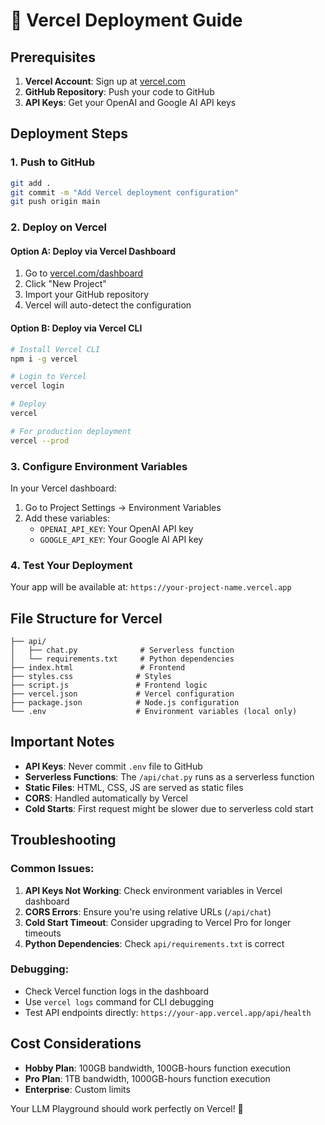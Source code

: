 # 🚀 Vercel Deployment Guide

## Prerequisites
1. **Vercel Account**: Sign up at [vercel.com](https://vercel.com)
2. **GitHub Repository**: Push your code to GitHub
3. **API Keys**: Get your OpenAI and Google AI API keys

## Deployment Steps

### 1. Push to GitHub
```bash
git add .
git commit -m "Add Vercel deployment configuration"
git push origin main
```

### 2. Deploy on Vercel

#### Option A: Deploy via Vercel Dashboard
1. Go to [vercel.com/dashboard](https://vercel.com/dashboard)
2. Click "New Project"
3. Import your GitHub repository
4. Vercel will auto-detect the configuration

#### Option B: Deploy via Vercel CLI
```bash
# Install Vercel CLI
npm i -g vercel

# Login to Vercel
vercel login

# Deploy
vercel

# For production deployment
vercel --prod
```

### 3. Configure Environment Variables

In your Vercel dashboard:
1. Go to Project Settings → Environment Variables
2. Add these variables:
   - `OPENAI_API_KEY`: Your OpenAI API key
   - `GOOGLE_API_KEY`: Your Google AI API key

### 4. Test Your Deployment

Your app will be available at: `https://your-project-name.vercel.app`

## File Structure for Vercel

```
├── api/
│   ├── chat.py              # Serverless function
│   └── requirements.txt     # Python dependencies
├── index.html               # Frontend
├── styles.css              # Styles
├── script.js               # Frontend logic
├── vercel.json             # Vercel configuration
├── package.json            # Node.js configuration
└── .env                    # Environment variables (local only)
```

## Important Notes

- **API Keys**: Never commit `.env` file to GitHub
- **Serverless Functions**: The `/api/chat.py` runs as a serverless function
- **Static Files**: HTML, CSS, JS are served as static files
- **CORS**: Handled automatically by Vercel
- **Cold Starts**: First request might be slower due to serverless cold start

## Troubleshooting

### Common Issues:
1. **API Keys Not Working**: Check environment variables in Vercel dashboard
2. **CORS Errors**: Ensure you're using relative URLs (`/api/chat`)
3. **Cold Start Timeout**: Consider upgrading to Vercel Pro for longer timeouts
4. **Python Dependencies**: Check `api/requirements.txt` is correct

### Debugging:
- Check Vercel function logs in the dashboard
- Use `vercel logs` command for CLI debugging
- Test API endpoints directly: `https://your-app.vercel.app/api/health`

## Cost Considerations

- **Hobby Plan**: 100GB bandwidth, 100GB-hours function execution
- **Pro Plan**: 1TB bandwidth, 1000GB-hours function execution
- **Enterprise**: Custom limits

Your LLM Playground should work perfectly on Vercel! 🎉
